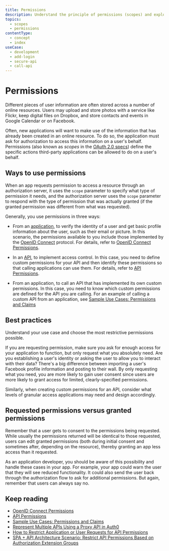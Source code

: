 ```yaml
---
title: Permissions
description: Understand the principle of permissions (scopes) and explore general examples of their use.
topics:
  - scopes
  - permissions
contentType:
  - concept
  - index
useCase:
  - development
  - add-login
  - secure-api
  - call-api
---
```

# Permissions

Different pieces of user information are often stored across a number of online resources. Users may upload and store photos with a service like Flickr, keep digital files on Dropbox, and store contacts and events in Google Calendar or on Facebook.

Often, new applications will want to make use of the information that has already been created in an online resource. To do so, the application must ask for authorization to access this information on a user's behalf. Permissions (also known as _scopes_ in the [OAuth 2.0 specs](https://tools.ietf.org/html/rfc6749)) define the specific actions third-party applications can be allowed to do on a user's behalf.

## Ways to use permissions

When an app requests permission to access a resource through an authorization server, it uses the `scope` parameter to specify what type of permission it needs, and the authorization server uses the `scope` parameter to respond with the type of permission that was actually granted (if the granted permission was different from what was requested).

Generally, you use permissions in three ways:

* From an [application](/applications), to verify the identity of a user and get basic profile information about the user, such as their email or picture. In this scenario, the permissions available to you include those implemented by the [OpenID Connect](/protocols/oidc) protocol. For details, refer to [OpenID Connect Permissions](/scopes/current/oidc-scopes).

* In an [API](/apis), to implement access control. In this case, you need to define custom permissions for your API and then identify these permissions so that calling applications can use them. For details, refer to [API Permissions](/scopes/current/api-scopes).

* From an application, to call an API that has implemented its own custom permissions. In this case, you need to know which custom permissions are defined for the API you are calling. For an example of calling a custom API from an application, see [Sample Use Cases: Permissions and Claims](/scopes/current/sample-use-cases#request-custom-API-access)

## Best practices

Understand your use case and choose the most restrictive permissions possible. 

If you are requesting permission, make sure you ask for enough access for your application to function, but only request what you absolutely need. Are you establishing a user's identity or asking the user to allow you to interact with their data? There's a big difference between importing a user's Facebook profile information and posting to their wall. By only requesting what you need, you are more likely to gain user consent since users are more likely to grant access for limited, clearly-specified permissions. 

Similarly, when creating custom permissions for an API, consider what levels of granular access applications may need and design accordingly.

## Requested permissions versus granted permissions

Remember that a user gets to consent to the permissions being requested. While usually the permissions returned will be identical to those requested, users can edit granted permissions (both during initial consent and sometimes after, depending on the resource), thereby granting an app less access than it requested. 

As an application developer, you should be aware of this possibility and handle these cases in your app. For example, your app could warn the user that they will see reduced functionality. It could also send the user back through the authorization flow to ask for additional permissions. But again, remember that users can always say no.

## Keep reading

- [OpenID Connect Permissions](/scopes/current/oidc-scopes)
- [API Permissions](/scopes/current/api-scopes)
- [Sample Use Cases: Permissions and Claims](/scopes/current/sample-use-cases)
- [Represent Multiple APIs Using a Proxy API in Auth0](/api-auth/tutorials/represent-multiple-apis)
- [How to Restrict Application or User Requests for API Permissions](/api-auth/restrict-requests-for-scopes)
- [SPA + API Architecture Scenario: Restrict API Permissions Based on Authorization Extension Groups](/architecture-scenarios/spa-api/part-2#configure-the-authorization-extension)
